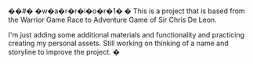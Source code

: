 ��#� �w�a�r�r�i�o�r�1�
� This is a project that is based from the Warrior Game Race to Adventure Game of Sir Chris De Leon. 

I'm just adding some additional materials and functionality and practicing creating my personal assets. Still working on thinking of a name and storyline to improve the project.
�
